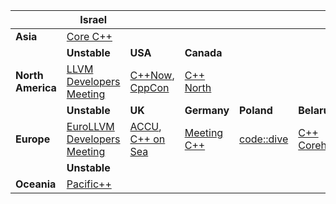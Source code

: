 |  | Israel |  |  |  |  |  |  |  |  |
|---|---|---|---|---|---|---|---|---|---|
| **Asia** | [Core C++](https://github.com/PatriotRossii/cpp-conferences/blob/master/conferences/corecpp.md) |  |  |  |  |  |  |  |  |
|  | **Unstable** | **USA** | **Canada** |  |  |  |  |  |  |
| **North America** | [LLVM Developers Meeting](https://github.com/PatriotRossii/cpp-conferences/blob/master/conferences/llvm.md) | [C++Now](https://github.com/PatriotRossii/cpp-conferences/blob/master/conferences/cppnow.md), [CppCon](https://github.com/PatriotRossii/cpp-conferences/blob/master/conferences/cppcon.md) | [C++ North](https://github.com/PatriotRossii/cpp-conferences/blob/master/conferences/cppnorth.md) |  |  |  |  |  |  |
|  | **Unstable** | **UK** | **Germany** | **Poland** | **Belarus** | **France** | **Russia** | **Italy** | **Romania** |
| **Europe** | [EuroLLVM Developers Meeting](https://github.com/PatriotRossii/cpp-conferences/blob/master/conferences/llvm.md) | [ACCU](https://github.com/PatriotRossii/cpp-conferences/blob/master/conferences/accu.md), [C++ on Sea](https://github.com/PatriotRossii/cpp-conferences/blob/master/conferences/cpponsea.md) | [Meeting C++](https://github.com/PatriotRossii/cpp-conferences/blob/master/conferences/meetingcpp.md) | [code::dive](https://github.com/PatriotRossii/cpp-conferences/blob/master/conferences/codedive.md) | [C++ Corehard](https://github.com/PatriotRossii/cpp-conferences/blob/master/conferences/cppcorehard.md) | [CPPP](https://github.com/PatriotRossii/cpp-conferences/blob/master/conferences/cppp.md) | [C++ Russia](https://github.com/PatriotRossii/cpp-conferences/blob/master/conferences/cpprussia.md) | [Italian C++ Conference, C++ Day](https://github.com/PatriotRossii/cpp-conferences/blob/master/conferences/italiancpp.md) | [C++ Europe](https://github.com/PatriotRossii/cpp-conferences/blob/master/conferences/cppeurope.md) |
|  | **Unstable** |  |  |  |  |  |  |  |  |
| **Oceania** | [Pacific++](https://github.com/PatriotRossii/cpp-conferences/blob/master/conferences/pacificpp.md) |  |  |  |  |  |  |  |  |